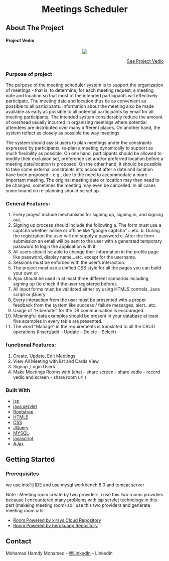 <h1 align="center">Meetings Scheduler</h1>

<!-- ABOUT THE PROJECT -->
## About The Project

<h4>Project Vedio</h4>
<div align="center"><img src="https://github.com/Mohamed-Hamdy/Meetings-Scheduler/blob/Master/project%20run%20gif.gif"/></div>
<p align="right"><a href="https://github.com/Mohamed-Hamdy/Meetings-Scheduler/blob/Master/project%20vedio.mp4">See Project Vedio</a></p>

<h3>Purpose of project</h3> 

The purpose of the meeting scheduler system is to support the organization of meetings - that is, to determine, for each meeting request, a meeting date and location so that most of the intended participants will effectively participate. The meeting date and location thus be as convenient as possible to all participants. Information about the meeting also be made available as early as possible to all potential participants by email for all meeting participants. The intended system considerably reduce the amount of overhead usually incurred in organizing meetings where potential attendees are distributed over many different places. On another hand, the system reflect as closely as possible the way meetings 

The system should assist users to plan meetings under the constraints expressed by participants, re-plan a meeting dynamically to support as much flexibility as possible. On one hand, participants should be allowed to modify their exclusion set, preference set and/or preferred location before a meeting date/location is proposed. On the other hand, it should be possible to take some external constraints into account after a date and location have been proposed - e.g., due to the need to accommodate a more important meeting. The original meeting date or location may then need to be changed; sometimes the meeting may even be cancelled. In all cases some bound on re-planning should be set up. 
<h3>General Features:</h3> 

1. Every project include mechanisms for signing up, signing in, and signing out. 
2. Signing up process should include the following 
    a. The form must use a captcha whether online or offline like “google captcha” …etc. 
    b. During the registration the user will not supply a password
    c. After the form submission an email will be sent to the user with a generated temporary password to login the  application with it. 
3. All users should be able to change their information in the profile page like password, display name…etc. except for the username. 
4. Sessions must be enforced with the user’s interaction. 
5. The project must use a unified CSS style for all the pages you can build your own or. 
6. Ajax should be used in at least three different scenarios including signing up (to check if the user registered before). 
7. All input forms must be validated either by using HTML5 controls, Java script or jQuery 
8. Every interaction from the user must be presented with a proper feedback from the system like success / failure messages, alert…etc. 
9. Usage of “Hibernate” for the DB communication is encouraged. 
10. Meaningful data examples should be present in your database at least five examples in every table are presented. 
11. The word “Manage” in the requirements is translated to all the CRUD operations (Insert/add – Update – Delete – Select) 

<h3>functional Features:</h3> 

1.  Create, Update, Edit Meetings
2.  View All Meeting with list and Cards View 
3.  Signup ,Login Users
4.  Make Meetings Rooms with (chat - share screen - share vedio - record vedio and screen - share room url )
 

### Built With

* [jsp](https://www.tutorialspoint.com/jsp/index.htm)
* [java servlet](https://www.javatpoint.com/servlet-tutorial)
* [Bootstrap](https://getbootstrap.com)
* [HTML5](https://www.w3schools.com/html/)
* [CSS](https://www.w3schools.com/css/)
* [JQuery](https://jquery.com)
* [MYSQL](https://www.mysql.com)
* [javascript](https://www.javatpoint.com/javascript-tutorial)
* [AJax](https://www.w3schools.com/js/js_ajax_intro.asp)


<!-- GETTING STARTED -->
## Getting Started 

### Prerequisites
we use intellij IDE and use mysql workbench 8.0 and tomcat server 


Note : Meeting room create by two providers, i use this two rooms providers because I encountered many problems with jsp servlet technology in this part (makeing meeting room) so i use this two providers and generate meeting room urls.
* <a href="https://github.com/amirsanni/conference-call-ratchet">Room Powered by xirsys Cloud Repository</a>
* <a href="https://github.com/itstaranarora/video-chat-v1">Room Powered by herokuapp Repository</a><br>
<!-- CONTACT -->
## Contact
Mohamed Hamdy Mohamed - [@LinkedIn](https://www.linkedin.com/in/mohamed-hamdy-0155b2173/) - LinkedIn<br>


